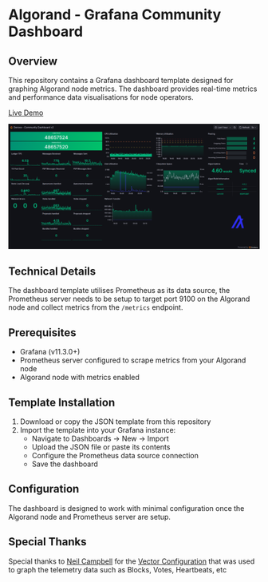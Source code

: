 # Algorand - Grafana Community Dashboard

## Overview
This repository contains a Grafana dashboard template designed for graphing Algorand node metrics.
The dashboard provides real-time metrics and performance data visualisations for node operators.

[Live Demo](https://metrics.algorand.ing/public-dashboards/aea0dfee522a471c8ee4f9dbdf690574)

![Template Screenshot](images/Template-Screenshot.png)

## Technical Details
The dashboard template utilises Prometheus as its data source, the Prometheus server needs to be setup to target port 9100 on the Algorand node and collect metrics from the `/metrics` endpoint.

## Prerequisites
- Grafana (v11.3.0+)
- Prometheus server configured to scrape metrics from your Algorand node
- Algorand node with metrics enabled

## Template Installation
1. Download or copy the JSON template from this repository
2. Import the template into your Grafana instance:
   - Navigate to Dashboards -> New -> Import
   - Upload the JSON file or paste its contents
   - Configure the Prometheus data source connection
   - Save the dashboard

## Configuration
The dashboard is designed to work with minimal configuration once the Algorand node and Prometheus server are setup.

## Special Thanks
Special thanks to [Neil Campbell](https://github.com/neilcampbell) for the [Vector Configuration](https://github.com/Algorand-Developer-Retreat/node-monitoring) that was used to graph the telemetry data such as Blocks, Votes, Heartbeats, etc
